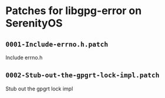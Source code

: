 # Patches for libgpg-error on SerenityOS

## `0001-Include-errno.h.patch`

Include errno.h


## `0002-Stub-out-the-gpgrt-lock-impl.patch`

Stub out the gpgrt lock impl


